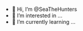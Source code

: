 - 👋 Hi, I’m @SeaTheHunters
- 👀 I’m interested in ...
- 🌱 I’m currently learning ...
<!---
SeaTheHunters/SeaTheHunters is a ✨ special ✨ repository because its `README.md` (this file) appears on your GitHub profile.
You can click the Preview link to take a look at your changes.
--->
